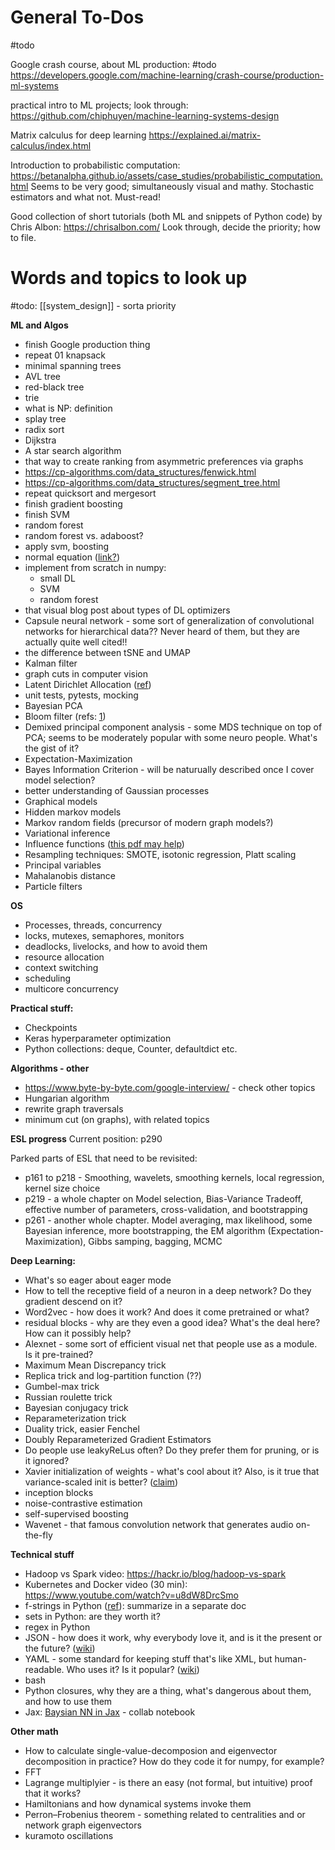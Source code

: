 # General To-Dos
#todo

Google crash course, about ML production: #todo
https://developers.google.com/machine-learning/crash-course/production-ml-systems

practical intro to ML projects; look through:
https://github.com/chiphuyen/machine-learning-systems-design

Matrix calculus for deep learning
https://explained.ai/matrix-calculus/index.html

Introduction to probabilistic computation:
https://betanalpha.github.io/assets/case_studies/probabilistic_computation.html
Seems to be very good; simultaneously visual and mathy. Stochastic estimators and what not. Must-read!

Good collection of short tutorials (both ML and snippets of Python code) by Chris Albon:
https://chrisalbon.com/
Look through, decide the priority; how to file.

# Words and topics to look up

#todo: [[system_design]] - sorta priority

**ML and Algos**
* finish Google production thing
* repeat 01 knapsack
* minimal spanning trees
* AVL tree
* red-black tree
* trie
* what is NP: definition
* splay tree
* radix sort
* Dijkstra
* A star search algorithm
* that way to create ranking from asymmetric preferences via graphs
* https://cp-algorithms.com/data_structures/fenwick.html
* https://cp-algorithms.com/data_structures/segment_tree.html
* repeat quicksort and mergesort
* finish gradient boosting
* finish SVM
* random forest
* random forest vs. adaboost?
* apply svm, boosting
* normal equation ([link?](http://mlwiki.org/index.php/Normal_Equation#Normal_Equation_vs_Gradient_Descent))
* implement from scratch in numpy:
    * small DL
    * SVM
    * random forest
* that visual blog post about types of DL optimizers
* Capsule neural network - some sort of generalization of convolutional networks for hierarchical data?? Never heard of them, but they are actually quite well cited!!
* the difference between tSNE and UMAP
* Kalman filter
* graph cuts in computer vision
* Latent Dirichlet Allocation ([ref](https://towardsdatascience.com/end-to-end-topic-modeling-in-python-latent-dirichlet-allocation-lda-35ce4ed6b3e0))
* unit tests, pytests, mocking
* Bayesian PCA
* Bloom filter (refs: [1](https://dominikschmidt.xyz/bloom-filter/))
* Demixed principal component analysis - some MDS technique on top of PCA; seems to be moderately popular with some neuro people. What's the gist of it?
* Expectation-Maximization
* Bayes Information Criterion - will be naturually described once I cover model selection?
* better understanding of Gaussian processes
* Graphical models
* Hidden markov models
* Markov random fields (precursor of modern graph models?)
* Variational inference
* Influence functions ([this pdf may help](https://arxiv.org/pdf/1810.03260.pdf))
* Resampling techniques: SMOTE, isotonic regression, Platt scaling
* Principal variables
* Mahalanobis distance
* Particle filters

**OS**
* Processes, threads, concurrency
* locks, mutexes, semaphores, monitors
* deadlocks, livelocks, and how to avoid them
* resource allocation
* context switching
* scheduling
* multicore concurrency

**Practical stuff:**
* Checkpoints
* Keras hyperparameter optimization
* Python collections: deque, Counter, defaultdict etc.

**Algorithms - other**
* https://www.byte-by-byte.com/google-interview/ - check other topics
* Hungarian algorithm
* rewrite graph traversals
* minimum cut (on graphs), with related topics

**ESL progress**
Current position: p290

Parked parts of ESL that need to be revisited:
* p161 to p218 - Smoothing, wavelets, smoothing kernels, local regression, kernel size choice
* p219 - a whole chapter on Model selection, Bias-Variance Tradeoff, effective number of parameters, cross-validation, and bootstrapping
* p261 - another whole chapter. Model averaging, max likelihood, some Bayesian inference, more bootstrapping, the EM algorithm (Expectation-Maximization), Gibbs samping, bagging, MCMC

**Deep Learning:**
* What's so eager about eager mode
* How to tell the receptive field of a neuron in a deep network? Do they gradient descend on it?
* Word2vec - how does it work? And does it come pretrained or what?
* residual blocks - why are they even a good idea? What's the deal here? How can it possibly help?
* Alexnet - some sort of efficient visual net that people use as a module. Is it pre-trained?
* Maximum Mean Discrepancy trick
* Replica trick and log-partition function (??)
* Gumbel-max trick
* Russian roulette trick
* Bayesian conjugacy trick
* Reparameterization trick
* Duality trick, easier Fenchel
* Doubly Reparameterized Gradient Estimators
* Do people use leakyReLus often? Do they prefer them for pruning, or is it ignored?
* Xavier initialization of weights - what's cool about it? Also, is it true that variance-scaled init is better? ([claim](https://pcc.cs.byu.edu/2017/10/02/practical-advice-for-building-deep-neural-networks/))
* inception blocks
* noise-contrastive estimation
* self-supervised boosting
* Wavenet - that famous convolution network that generates audio on-the-fly

**Technical stuff**
* Hadoop vs Spark video: https://hackr.io/blog/hadoop-vs-spark
* Kubernetes and Docker video (30 min): https://www.youtube.com/watch?v=u8dW8DrcSmo
* f-strings in Python ([ref](https://docs.python.org/3/library/string.html#format-specification-mini-language)): summarize in a separate doc
* sets in Python: are they worth it?
* regex in Python
* JSON - how does it work, why everybody love it, and is it the present or the future? ([wiki](https://en.wikipedia.org/wiki/JSON))
* YAML - some standard for keeping stuff that's like XML, but human-readable. Who uses it? Is it popular? ([wiki](https://en.wikipedia.org/wiki/YAML))
* bash
* Python closures, why they are a thing, what's dangerous about them, and how to use them
* Jax: [Baysian NN in Jax](https://colab.research.google.com/drive/1gMAXn123Pm58_NcRldjSuGYkbrXTUiN2) - collab notebook 

**Other math**
* How to calculate single-value-decomposion and eigenvector decomposition in practice? How do they code it for numpy, for example?
* FFT
* Lagrange multiplyier - is there an easy (not formal, but intuitive) proof that it works?
* Hamiltonians and how dynamical systems invoke them
* Perron–Frobenius theorem - something related to centralities and or network graph eigenvectors
* kuramoto oscillations


